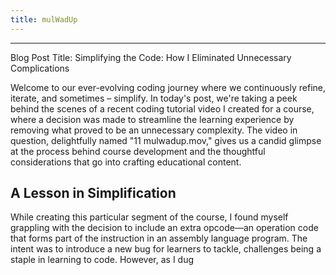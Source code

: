 ```yaml
---
title: mulWadUp
---
```


---

Blog Post Title: Simplifying the Code: How I Eliminated Unnecessary Complications

Welcome to our ever-evolving coding journey where we continuously refine, iterate, and sometimes – simplify. In today's post, we're taking a peek behind the scenes of a recent coding tutorial video I created for a course, where a decision was made to streamline the learning experience by removing what proved to be an unnecessary complexity. The video in question, delightfully named "11 mulwadup.mov," gives us a candid glimpse at the process behind course development and the thoughtful considerations that go into crafting educational content.

## A Lesson in Simplification

While creating this particular segment of the course, I found myself grappling with the decision to include an extra opcode—an operation code that forms part of the instruction in an assembly language program. The intent was to introduce a new bug for learners to tackle, challenges being a staple in learning to code. However, as I dug
